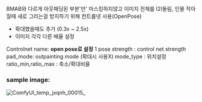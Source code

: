 
BMAB와 다르게 아웃패딩된 부분'만' 마스킹하지않고 이미지 전체를 I2I돌림,
인물 작아질때 새로 그리는걸 방지하기 위해 컨트롤넷 사용(OpenPose)
+ 확대했을때도 추가 (0.3x ~ 2.5x)
+ 이미지 각각 다른 배율 설정


Controlnet name: **open pose로 설정**
1
pose strength : control net strength
pad_mode: outpainting mode (확대시 사용X)
mode_type : 위치설정
ratio_min,ratio_max : 축소/확대비율

### sample image:
![ComfyUI_temp_jxqnh_00015_](https://github.com/ThisisLandu/landu_outpainting/assets/36629328/d961dd12-d4d4-42e3-8299-a7f6c1165176)
